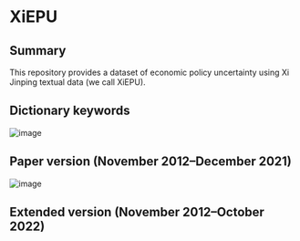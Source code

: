 # XiEPU
## Summary
This repository provides a dataset of economic policy uncertainty using Xi Jinping textual data (we call XiEPU).

## Dictionary keywords
![image](https://user-images.githubusercontent.com/63130024/211631099-1b43054b-58db-4d8a-b186-d4111ca6b328.png)

## Paper version (November 2012–December 2021)
![image](https://user-images.githubusercontent.com/63130024/211631172-5a4b5b18-0419-4944-8125-c853963b3fff.png)

## Extended version (November 2012–October 2022)





